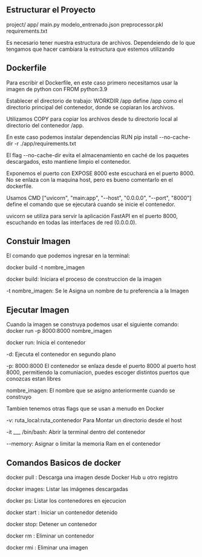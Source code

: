 ## Estructurar el Proyecto

project/
  app/
    main.py
    modelo_entrenado.json
    preprocessor.pkl
    requirements.txt

Es necesario tener nuestra estructura de archivos. Dependeiendo de lo que tengamos que hacer cambiara la estructura que estemos utilizando

## Dockerfile
Para escribir el Dockerfile, en este caso primero necesitamos usar la imagen de python con FROM python:3.9 

Establecer el directorio de trabajo: WORKDIR /app define /app como el directorio principal del contenedor, donde se copiaran los archivos.

Utilizamos COPY para copiar los archivos desde tu directorio local al directorio del contenedor /app.

En este caso podemos instalar dependencias
RUN pip install --no-cache-dir -r ./app/requirements.txt  

El flag --no-cache-dir evita el almacenamiento en caché de los paquetes descargados, esto mantiene limpio el contenedor.

Exponemos el puerto con 
EXPOSE 8000 
este escuchará en el puerto 8000. No se enlaza con la maquina host, pero es bueno comentarlo en el dockerfile.

Usamos
CMD ["uvicorn", "main:app", "--host", "0.0.0.0", "--port", "8000"] define el comando que se ejecutará cuando se inicie el contenedor. 

uvicorn se utiliza para servir la aplicación FastAPI en el puerto 8000, escuchando en todas las interfaces de red (0.0.0.0).

## Constuir Imagen
El comando que podemos ingresar en la terminal:

docker build -t nombre_imagen

docker build: Iniciara el proceso de construccion de la imagen

-t nombre_imagen: Se le Asigna un nombre de tu preferencia a la Imagen

## Ejecutar Imagen
Cuando la imagen se construya podemos usar el siguiente comando:
docker run -p 8000:8000 nombre_imagen

docker run: Inicia el contenedor

-d: Ejecuta el contenedor en segundo plano

-p: 8000:8000 El contenedor se enlaza desde el puerto 8000 al puerto host 8000, permitiendo la comuniacion, puedes escoger distintos puertos que conozcas estan libres

nombre_imagen: El nombre que se asigno anteriormente cuando se construyo

Tambien tenemos otras flags que se usan a menudo en Docker

-v: ruta_local:ruta_contenedor  Para Montar un directorio desde el host

-it ___ /bin/bash: Abrir la terminal dentro del contenedor

--memory: Asignar o limitar la memoria Ram en el contenedor

## Comandos Basicos de docker

docker pull : Descarga una imagen desde Docker Hub u otro registro

docker images: Listar las imágenes descargadas

docker ps: Listar los contenedores en ejecucion

docker start : Iniciar un contenedor detenido

docker stop: Detener un contenedor

docker rm : Eliminar un contenedor

docker rmi : Eliminar una imagen
